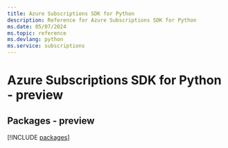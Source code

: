 ```yaml
---
title: Azure Subscriptions SDK for Python
description: Reference for Azure Subscriptions SDK for Python
ms.date: 05/07/2024
ms.topic: reference
ms.devlang: python
ms.service: subscriptions
---
```

# Azure Subscriptions SDK for Python - preview
## Packages - preview
[!INCLUDE [packages](subscriptions-index.md)]